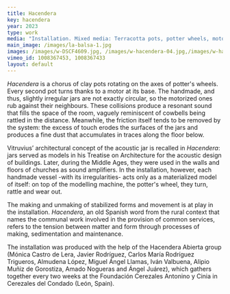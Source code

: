 ```yaml
---
title: Hacendera
key: hacendera
year: 2023
type: work
media: "Installation. Mixed media: Terracotta pots, potter wheels, motors and electronics. Variable dimensions"
main_image: /images/la-balsa-1.jpg
images: /images/w-DSCF4609.jpg, /images/w-hacendera-04.jpg,/images/w-hacendera-05.jpg,/images/w-DSCF5137.jpg,/images/w-HACENDERA-01.jpg,/images/w-HACENDERA-02.jpg,/images/w-DSCF5135.jpg,/images/w-HACENDERA-03.JPG,/images/hacendera-desmontaje.jpeg
vimeo_id: 1008367453, 1008367433
layout: default
---
```


<div class="en">
<p><em>Hacendera</em> is a chorus of clay pots rotating on the axes of potter's wheels. Every second pot turns thanks to a motor at its base. The handmade, and thus, slightly irregular jars are not exactly circular, so the motorized ones rub against their neighbours. These collisions produce a resonant sound that fills the space of the room, vaguely reminiscent of cowbells being rattled in the distance. Meanwhile, the friction itself tends to be removed by the system: the excess of touch erodes the surfaces of the jars and produces a fine dust that accumulates in traces along the floor below.</p>

<p>Vitruvius’ architectural concept of the acoustic jar is recalled in <em>Hacendera</em>: jars served as models in his Treatise on Architecture for the acoustic design of buildings. Later, during the Middle Ages, they were used in the walls and floors of churches as sound amplifiers. In the installation, however, each handmade vessel -with its irregularities- acts only as a materialized model of itself: on top of the modelling machine, the potter's wheel, they turn, rattle and wear out.</p>

<p>The making and unmaking of stabilized forms and movement is at play in the installation. <em>Hacendera</em>, an old Spanish word from the rural context that names the communal work involved in the provision of common services, refers to the tension between matter and form through processes of making, sedimentation and maintenance.</p>

<p>The installation was produced with the help of the Hacendera Abierta group (Mónica Castro de Lera, Javier Rodríguez, Carlos María Rodríguez Trigueros, Almudena López, Miguel Ángel Llamas, Iván Valbuena, Alipio Muñiz de Gorostiza, Amado Nogueras and Ángel Juárez), which gathers together every two weeks at the Foundación Cerezales Antonino y Cinia in Cerezales del Condado (León, Spain).</p>
</div>